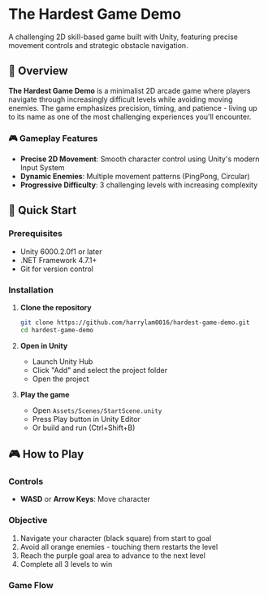 # The Hardest Game Demo

A challenging 2D skill-based game built with Unity, featuring precise movement controls and strategic obstacle navigation.

## 🎯 Overview

**The Hardest Game Demo** is a minimalist 2D arcade game where players navigate through increasingly difficult levels while avoiding moving enemies. The game emphasizes precision, timing, and patience - living up to its name as one of the most challenging experiences you'll encounter.

### 🎮 Gameplay Features
- **Precise 2D Movement**: Smooth character control using Unity's modern Input System
- **Dynamic Enemies**: Multiple movement patterns (PingPong, Circular)
- **Progressive Difficulty**: 3 challenging levels with increasing complexity

## 🚀 Quick Start

### Prerequisites
- Unity 6000.2.0f1 or later
- .NET Framework 4.7.1+
- Git for version control

### Installation

1. **Clone the repository**
   ```bash
   git clone https://github.com/harrylam0016/hardest-game-demo.git
   cd hardest-game-demo
   ```

2. **Open in Unity**
   - Launch Unity Hub
   - Click "Add" and select the project folder
   - Open the project

3. **Play the game**
   - Open `Assets/Scenes/StartScene.unity`
   - Press Play button in Unity Editor
   - Or build and run (Ctrl+Shift+B)

## 🎮 How to Play

### Controls
- **WASD** or **Arrow Keys**: Move character

### Objective
1. Navigate your character (black square) from start to goal
2. Avoid all orange enemies - touching them restarts the level
3. Reach the purple goal area to advance to the next level
4. Complete all 3 levels to win

### Game Flow